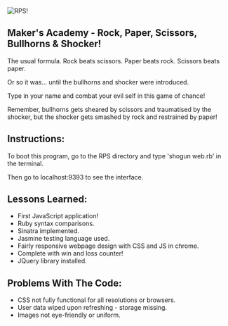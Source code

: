 ![RPS!](http://www.wpclipart.com/recreation/playing/playing_2/rock_paper_scissors.png)

Maker's Academy - Rock, Paper, Scissors, Bullhorns & Shocker!
--
The usual formula. Rock beats scissors. Paper beats rock. Scissors beats paper.

Or so it was... until the bullhorns and shocker were introduced.

Type in your name and combat your evil self in this game of chance!

Remember, bullhorns gets sheared by scissors and traumatised by the shocker, but the shocker gets smashed by rock and restrained by paper!

Instructions:
--
To boot this program, go to the RPS directory and type 'shogun web.rb' in the terminal.

Then go to localhost:9393 to see the interface.

Lessons Learned:
--
* First JavaScript application!
* Ruby syntax comparisons.
* Sinatra implemented.
* Jasmine testing language used.
* Fairly responsive webpage design with CSS and JS in chrome.
* Complete with win and loss counter!
* JQuery library installed.

Problems With The Code:
--
* CSS not fully functional for all resolutions or browsers.
* User data wiped upon refreshing - storage missing.
* Images not eye-friendly or uniform.
